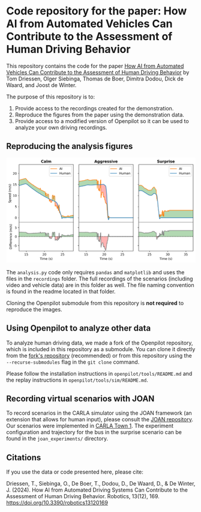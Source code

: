 # Code repository for the paper: How AI from Automated Vehicles Can Contribute to the Assessment of Human Driving Behavior

This repository contains the code for the paper [How AI from Automated Vehicles Can Contribute to the Assessment of Human Driving Behavior](https://www.researchgate.net/publication/384503616_How_AI_from_automated_driving_systems_can_contribute_to_the_assessment_of_human_driving_behavior) by Tom Driessen, Olger Siebinga, Thomas de Boer, Dimitra Dodou, Dick de Waard, and Joost de Winter.

The purpose of this repository is to:
1. Provide access to the recordings created for the demonstration.
2. Reproduce the figures from the paper using the demonstration data.
3. Provide access to a modified version of Openpilot so it can be used to analyze your own driving recordings. 

## Reproducing the analysis figures
<div align="center">
  <img src="https://github.com/tomdries/AI-driving-assessment/blob/main/output_plot.png" alt="AI Driving Assessment Plot" width="600"/>
</div>

The `analysis.py` code only requires `pandas` and `matplotlib` and uses the files in the `recordings` folder. The full recordings of the scenarios (including video and vehicle data) are in this folder as well. The file naming convention is found in the readme located in that folder.

Cloning the Openpilot submodule from this repository is **not required** to reproduce the images.

## Using Openpilot to analyze other data
To analyze human driving data, we made a fork of the Openpilot repository, which is included in this repository as a submodule. You can clone it directly from the [fork's repository](https://github.com/tomdries/openpilot) (recommended) or from this repository using the `--recurse-submodules` flag in the `git clone` command.

Please follow the installation instructions in `openpilot/tools/README.md` and the replay instructions in `openpilot/tools/sim/README.md`.

## Recording virtual scenarios with JOAN
To record scenarios in the CARLA simulator using the JOAN framework (an extension that allows for human input), please consult the [JOAN repository](https://github.com/tud-hri/joan). Our scenarios were implemented in [CARLA Town 1](https://carla.readthedocs.io/en/latest/map_town01/). The experiment configuration and trajectory for the bus in the surprise scenario can be found in the `joan_experiments/` directory.

## Citations
If you use the data or code presented here, please cite:

Driessen, T., Siebinga, O., De Boer, T., Dodou, D., De Waard, D., & De Winter, J. (2024). How AI from Automated Driving Systems Can Contribute to the Assessment of Human Driving Behavior. Robotics, 13(12), 169. https://doi.org/10.3390/robotics13120169


